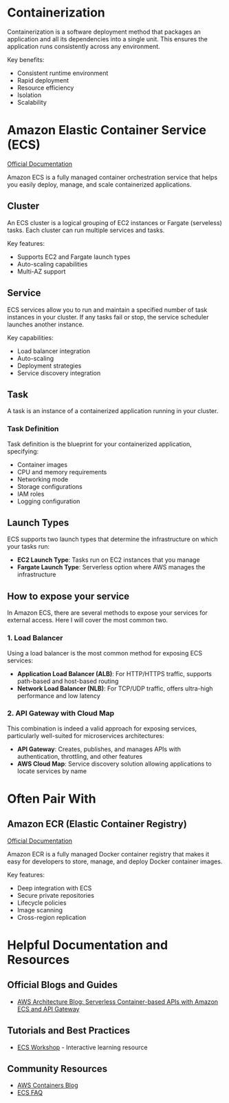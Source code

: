 # Containerization
Containerization is a software deployment method that packages an application and all 
its dependencies into a single unit. This ensures the application runs consistently 
across any environment.

Key benefits:
- Consistent runtime environment
- Rapid deployment
- Resource efficiency
- Isolation
- Scalability

# Amazon Elastic Container Service (ECS)
[Official Documentation](https://aws.amazon.com/ecs/)

Amazon ECS is a fully managed container orchestration service that helps you easily 
deploy, manage, and scale containerized applications.

## Cluster
An ECS cluster is a logical grouping of EC2 instances or Fargate (serveless) tasks. 
Each cluster can run multiple services and tasks.

Key features:
- Supports EC2 and Fargate launch types
- Auto-scaling capabilities
- Multi-AZ support

## Service
ECS services allow you to run and maintain a specified number of task instances in 
your cluster. If any tasks fail or stop, the service scheduler launches another 
instance.

Key capabilities:
- Load balancer integration
- Auto-scaling
- Deployment strategies
- Service discovery integration

## Task
A task is an instance of a containerized application running in your cluster.

### Task Definition
Task definition is the blueprint for your containerized application, specifying:
- Container images
- CPU and memory requirements
- Networking mode
- Storage configurations
- IAM roles
- Logging configuration

## Launch Types
ECS supports two launch types that determine the infrastructure on which your tasks 
run:
- **EC2 Launch Type**: Tasks run on EC2 instances that you manage
- **Fargate Launch Type**: Serverless option where AWS manages the infrastructure

## How to expose your service

In Amazon ECS, there are several methods to expose your services for external access. 
Here I will cover the most common two.

### 1. Load Balancer
Using a load balancer is the most common method for exposing ECS services:
- **Application Load Balancer (ALB)**: For HTTP/HTTPS traffic, supports path-based 
and host-based routing
- **Network Load Balancer (NLB)**: For TCP/UDP traffic, offers ultra-high performance 
and low latency


### 2. API Gateway with Cloud Map
This combination is indeed a valid approach for exposing services, particularly 
well-suited for microservices architectures:
- **API Gateway**: Creates, publishes, and manages APIs with authentication, 
throttling, and other features
- **AWS Cloud Map**: Service discovery solution allowing applications to locate 
services by name



# Often Pair With
## Amazon ECR (Elastic Container Registry)
[Official Documentation](https://aws.amazon.com/ecr/)

Amazon ECR is a fully managed Docker container registry that makes it easy for 
developers to store, manage, and deploy Docker container images.

Key features:
- Deep integration with ECS
- Secure private repositories
- Lifecycle policies
- Image scanning
- Cross-region replication


# Helpful Documentation and Resources

## Official Blogs and Guides
- [AWS Architecture Blog: Serverless Container-based APIs with Amazon ECS and API 
Gateway](https://aws.amazon.com/blogs/architecture/field-notes-serverless-container-based-apis-with-amazon-ecs-and-amazon-api-gateway/)

## Tutorials and Best Practices
- [ECS Workshop](https://ecsworkshop.com/) - Interactive learning resource

## Community Resources
- [AWS Containers Blog](https://aws.amazon.com/blogs/containers/)
- [ECS FAQ](https://aws.amazon.com/ecs/faqs/)